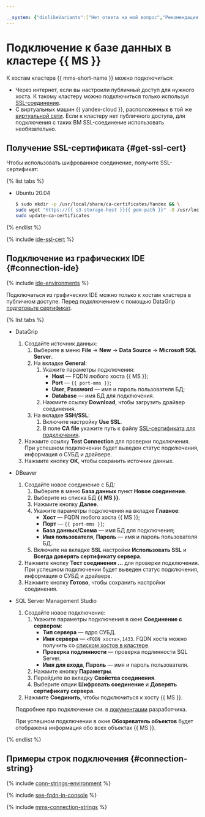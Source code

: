 ```yaml
---

__system: {"dislikeVariants":["Нет ответа на мой вопрос","Рекомендации не помогли","Содержание не соответсвует заголовку","Другое"]}
---
```

# Подключение к базе данных в кластере {{ MS }}

К хостам кластера {{ mms-short-name }} можно подключиться:
- Через интернет, если вы настроили публичный доступ для нужного хоста. К такому кластеру можно подключиться только используя [SSL-соединение](#get-ssl-cert).
- С виртуальных машин {{ yandex-cloud }}, расположенных в той же [виртуальной сети](../../vpc/concepts/network.md). Если к кластеру нет публичного доступа, для подключения с таких ВМ SSL-соединение использовать необязательно.

## Получение SSL-сертификата {#get-ssl-cert}

Чтобы использовать шифрованное соединение, получите SSL-сертификат:

{% list tabs %}

- Ubuntu 20.04
  
  ```bash
  $ sudo mkdir -p /usr/local/share/ca-certificates/Yandex && \
  sudo wget "https://{{ s3-storage-host }}{{ pem-path }}" -O /usr/local/share/ca-certificates/Yandex/YandexCA.crt && \
  sudo update-ca-certificates
  ```

{% endlist %}

{% include [ide-ssl-cert](../../_includes/mdb/mdb-ide-ssl-cert.md) %}

## Подключение из графических IDE {#connection-ide}

{% include [ide-environments](../../_includes/mdb/mdb-ide-envs.md) %}

Подключаться из графических IDE можно только к хостам кластера в публичном доступе. Перед подключением c помощью DataGrip [подготовьте сертификат](#get-ssl-cert).

{% list tabs %}

* DataGrip

  1. Создайте источник данных:
     1. Выберите в меню **File** → **New** → **Data Source** → **Microsoft SQL Server**.
     1. На вкладке **General**:
        1. Укажите параметры подключения:
           * **Host** — FQDN любого хоста {{ MS }};
           * **Port** — `{{ port-mms }}`;
           * **User**, **Password** — имя и пароль пользователя БД;
           * **Database** — имя БД для подключения.
        1. Нажмите ссылку **Download**, чтобы загрузить драйвер соединения.
     1. На вкладке **SSH/SSL**:
         1. Включите настройку **Use SSL**.
         1. В поле **CA file** укажите путь к файлу [SSL-сертификата для подключения](#get-ssl-cert).
  1. Нажмите ссылку **Test Connection** для проверки подключения. При успешном подключении будет выведен статус подключения, информация о СУБД и драйвере.
  1. Нажмите кнопку **OK**, чтобы сохранить источник данных.

* DBeaver

  1. Создайте новое соединение с БД:
     1. Выберите в меню **База данных** пункт **Новое соединение**.
     1. Выберите из списка БД **{{ MS }}**.
     1. Нажмите кнопку **Далее**.
     1. Укажите параметры подключения на вкладке **Главное**:
        * **Хост** — FQDN любого хоста {{ MS }};
        * **Порт** — `{{ port-mms }}`;
        * **База данных/Схема** — имя БД для подключения;
        * **Имя пользователя**, **Пароль** — имя и пароль пользователя БД.
     1. Включите на вкладке **SSL** настройки **Использовать SSL** и **Всегда доверять сертификату сервера**.
  1. Нажмите кнопку **Тест соединения ...** для проверки подключения. При успешном подключении будет выведен статус подключения, информация о СУБД и драйвере.
  1. Нажмите кнопку **Готово**, чтобы сохранить настройки соединения.

* SQL Server Management Studio

  1. Создайте новое подключение:
      1. Укажите параметры подключения в окне **Соединение с сервером**:
          * **Тип сервера** — ядро СУБД.
          * **Имя сервера** — `<FQDN хоста>,1433`. FQDN хоста можно получить со [списком хостов в кластере](../operations/hosts#list).
          * **Проверка подлинности** — проверка подлинности SQL Server.
          * **Имя для входа**, **Пароль** — имя и пароль пользователя.
      1. Нажмите кнопку **Параметры**.
      1. Перейдите во вкладку **Свойства соединения**.
      1. Выберите опции **Шифровать соединение** и **Доверять сертификату сервера**.
  1. Нажмите **Соединить**, чтобы подключиться к хосту {{ MS }}.

  Подробнее про подключение см. в [документации](https://docs.microsoft.com/ru-ru/sql/linux/sql-server-linux-manage-ssms?view=sql-server-ver15#connect-to-sql-server-on-linux) разработчика.

  При успешном подключении в окне **Обозреватель объектов** будет отображена информация обо всех объектах {{ MS }}.

{% endlist %}

## Примеры строк подключения {#connection-string}

{% include [conn-strings-environment](../../_includes/mdb/mms-conn-strings-env.md) %}

{% include [see-fqdn-in-console](../../_includes/mdb/see-fqdn-in-console.md) %}

{% include [mms-connection-strings](../../_includes/mdb/mms-conn-strings.md) %}
